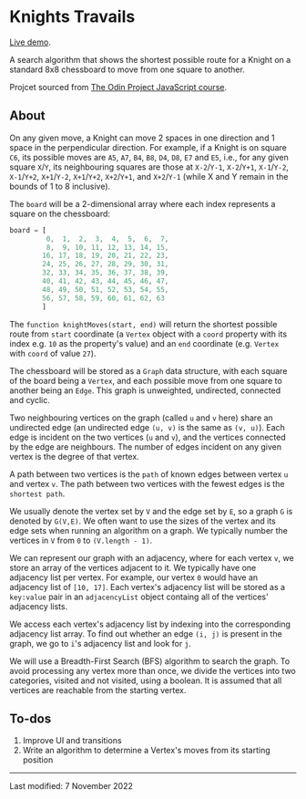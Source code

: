 # Knights Travails

[Live demo](https://jcrachael.github.io/knights-travails/).

A search algorithm that shows the shortest possible route for a Knight on a standard 8x8 chessboard to move from one square to another.

Projcet sourced from [The Odin Project JavaScript course](https://www.theodinproject.com/lessons/javascript-knights-travails).


## About
On any given move, a Knight can move 2 spaces in one direction and 1 space in the perpendicular direction. For example, if a Knight is on square `C6`, its possible moves are `A5`, `A7`, `B4`, `B8`, `D4`, `D8`, `E7` and `E5`, i.e., for any given square `X`/`Y`, its neighbouring squares are those at `X-2`/`Y-1`, `X-2`/`Y+1`, `X-1`/`Y-2`, `X-1`/`Y+2`, `X+1`/`Y-2`, `X+1`/`Y+2`, `X+2`/`Y+1`, and `X+2`/`Y-1` (while X and Y remain in the bounds of 1 to 8 inclusive).

The `board` will be a 2-dimensional array where each index represents a square on the chessboard:

```javascript
board = [
         0,  1,  2,  3,  4,  5,  6,  7,
         8,  9, 10, 11, 12, 13, 14, 15,
        16, 17, 18, 19, 20, 21, 22, 23,
        24, 25, 26, 27, 28, 29, 30, 31,
        32, 33, 34, 35, 36, 37, 38, 39,
        40, 41, 42, 43, 44, 45, 46, 47,
        48, 49, 50, 51, 52, 53, 54, 55,
        56, 57, 58, 59, 60, 61, 62, 63
        ]
```

The `function knightMoves(start, end)` will return the shortest possible route from `start` coordinate (a `Vertex` object with a `coord` property with its index e.g. `10` as the property's value) and an `end` coordinate (e.g. `Vertex` with `coord` of value `27`).

The chessboard will be stored as a `Graph` data structure, with each square of the board being a `Vertex`, and each possible move from one square to another being an `Edge`. This graph is unweighted, undirected, connected and cyclic.

Two neighbouring vertices on the graph (called `u` and `v` here) share an undirected edge (an undirected edge `(u, v)` is the same as `(v, u)`). Each edge is incident on the two vertices (`u` and `v`), and the vertices connected by the edge are neighbours. The number of edges incident on any given vertex is the degree of that vertex.

A path between two vertices is the `path` of known edges between vertex `u` and vertex `v`. The path between two vertices with the fewest edges is the `shortest path`.

We usually denote the vertex set by `V` and the edge set by `E`, so a graph `G` is denoted by `G(V,E)`. We often want to use the sizes of the vertex and its edge sets when running an algorithm on a graph. We typically number the vertices in `V` from `0` to `(V.length - 1)`.

We can represent our graph with an adjacency, where for each vertex `v`, we store an array of the vertices adjacent to it. We typically have one adjacency list per vertex. For example, our vertex `0` would have an adjacency list of `[10, 17]`. Each vertex's adjacency list will be stored as a `key:value` pair in an `adjacencyList` object containg all of the vertices' adjacency lists.

We access each vertex's adjacency list by indexing into the corresponding adjacency list array. To find out whether an edge `(i, j)` is present in the graph, we go to `i`'s adjacency list and look for `j`.

We will use a Breadth-First Search (BFS) algorithm to search the graph. To avoid processing any vertex more than once, we divide the vertices into two categories, visited and not visited, using a boolean. It is assumed that all vertices are reachable from the starting vertex.

## To-dos
1. Improve UI and transitions
2. Write an algorithm to determine a Vertex's moves from its starting position



---

Last modified: 7 November 2022